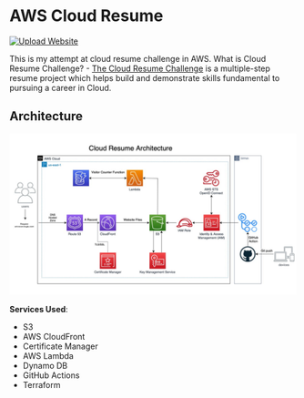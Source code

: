 # AWS Cloud Resume
[![Upload Website](https://github.com/rishabkumar7/aws-cloud-resume-challenge/actions/workflows/front-end-CICD.yml/badge.svg)](https://github.com/rishabkumar7/aws-cloud-resume-challenge/actions/workflows/front-end-CICD.yml)

This is my attempt at cloud resume challenge in AWS.
What is Cloud Resume Challenge? - [The Cloud Resume Challenge](https://cloudresumechallenge.dev/) is a multiple-step resume project which helps build and demonstrate skills fundamental to pursuing a career in Cloud.

## Architecture
![Architecture Diagram](/images/diagram.jpg)

**Services Used**:

- S3
- AWS CloudFront
- Certificate Manager
- AWS Lambda
- Dynamo DB
- GitHub Actions
- Terraform
